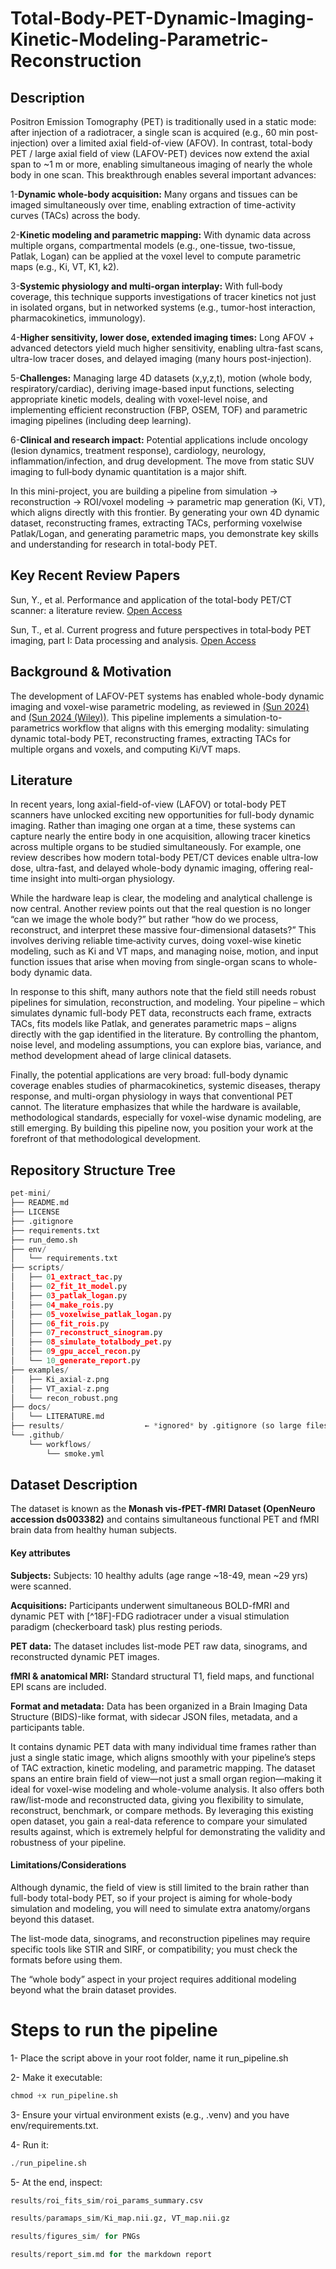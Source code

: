 # Total-Body-PET-Dynamic-Imaging-Kinetic-Modeling-Parametric-Reconstruction

## Description

Positron Emission Tomography (PET) is traditionally used in a static mode: after injection of a radiotracer, a single scan is acquired (e.g., 60 min post-injection) over a limited axial field-of-view (AFOV). In contrast, total-body PET / large axial field of view (LAFOV-PET) devices now extend the axial span to ~1 m or more, enabling simultaneous imaging of nearly the whole body in one scan. This breakthrough enables several important advances:

1-**Dynamic whole-body acquisition:** Many organs and tissues can be imaged simultaneously over time, enabling extraction of time-activity curves (TACs) across the body.

2-**Kinetic modeling and parametric mapping:** With dynamic data across multiple organs, compartmental models (e.g., one-tissue, two-tissue, Patlak, Logan) can be applied at the voxel level to compute parametric maps (e.g., Ki, VT, K1, k2).

3-**Systemic physiology and multi-organ interplay:** With full‐body coverage, this technique supports investigations of tracer kinetics not just in isolated organs, but in networked systems (e.g., tumor-host interaction, pharmacokinetics, immunology).

4-**Higher sensitivity, lower dose, extended imaging times:** Long AFOV + advanced detectors yield much higher sensitivity, enabling ultra-fast scans, ultra-low tracer doses, and delayed imaging (many hours post-injection).

5-**Challenges:** Managing large 4D datasets (x,y,z,t), motion (whole body, respiratory/cardiac), deriving image-based input functions, selecting appropriate kinetic models, dealing with voxel-level noise, and implementing efficient reconstruction (FBP, OSEM, TOF) and parametric imaging pipelines (including deep learning).

6-**Clinical and research impact:** Potential applications include oncology (lesion dynamics, treatment response), cardiology, neurology, inflammation/infection, and drug development. The move from static SUV imaging to full‐body dynamic quantitation is a major shift.


In this mini-project, you are building a pipeline from simulation → reconstruction → ROI/voxel modeling → parametric map generation (Ki, VT), which aligns directly with this frontier. By generating your own 4D dynamic dataset, reconstructing frames, extracting TACs, performing voxelwise Patlak/Logan, and generating parametric maps, you demonstrate key skills and understanding for research in total-body PET.

## Key Recent Review Papers

Sun, Y., et al. Performance and application of the total-body PET/CT scanner: a literature review. [Open Access](https://ejnmmires.springeropen.com/articles/10.1186/s13550-023-01059-1?utm_source=chatgpt.com)

Sun, T., et al. Current progress and future perspectives in total‐body PET imaging, part I: Data processing and analysis. [Open Access](https://onlinelibrary.wiley.com/doi/epdf/10.1002/ird3.66)

## Background & Motivation

The development of LAFOV-PET systems has enabled whole-body dynamic imaging and voxel-wise parametric modeling, as reviewed in [(Sun 2024)](https://ejnmmires.springeropen.com/articles/10.1186/s13550-023-01059-1?utm_source=chatgpt.com) and [(Sun 2024 (Wiley))](https://onlinelibrary.wiley.com/doi/epdf/10.1002/ird3.66). This pipeline implements a simulation-to-parametrics workflow that aligns with this emerging modality: simulating dynamic total-body PET, reconstructing frames, extracting TACs for multiple organs and voxels, and computing Ki/VT maps.

## Literature

In recent years, long axial-field-of-view (LAFOV) or total-body PET scanners have unlocked exciting new opportunities for full-body dynamic imaging. Rather than imaging one organ at a time, these systems can capture nearly the entire body in one acquisition, allowing tracer kinetics across multiple organs to be studied simultaneously. For example, one review describes how modern total-body PET/CT devices enable ultra-low dose, ultra-fast, and delayed whole-body dynamic imaging, offering real-time insight into multi‐organ physiology.

While the hardware leap is clear, the modeling and analytical challenge is now central. Another review points out that the real question is no longer “can we image the whole body?” but rather “how do we process, reconstruct, and interpret these massive four-dimensional datasets?” This involves deriving reliable time‐activity curves, doing voxel-wise kinetic modeling, such as Ki and VT maps, and managing noise, motion, and input function issues that arise when moving from single-organ scans to whole-body dynamic data.

In response to this shift, many authors note that the field still needs robust pipelines for simulation, reconstruction, and modeling. Your pipeline – which simulates dynamic full-body PET data, reconstructs each frame, extracts TACs, fits models like Patlak, and generates parametric maps – aligns directly with the gap identified in the literature. By controlling the phantom, noise level, and modeling assumptions, you can explore bias, variance, and method development ahead of large clinical datasets.

Finally, the potential applications are very broad: full-body dynamic coverage enables studies of pharmacokinetics, systemic diseases, therapy response, and multi-organ physiology in ways that conventional PET cannot. The literature emphasizes that while the hardware is available, methodological standards, especially for voxel-wise dynamic modeling, are still emerging. By building this pipeline now, you position your work at the forefront of that methodological development.

## Repository Structure Tree
```python
pet-mini/
├── README.md
├── LICENSE
├── .gitignore
├── requirements.txt
├── run_demo.sh
├── env/
│   └── requirements.txt
├── scripts/
│   ├── 01_extract_tac.py
│   ├── 02_fit_1t_model.py
│   ├── 03_patlak_logan.py
│   ├── 04_make_rois.py
│   ├── 05_voxelwise_patlak_logan.py
│   ├── 06_fit_rois.py
│   ├── 07_reconstruct_sinogram.py
│   ├── 08_simulate_totalbody_pet.py
│   ├── 09_gpu_accel_recon.py
│   └── 10_generate_report.py
├── examples/
│   ├── Ki_axial-z.png
│   ├── VT_axial-z.png
│   └── recon_robust.png
├── docs/
│   └── LITERATURE.md
├── results/                  ← *ignored* by .gitignore (so large files are not tracked)
└── .github/
    └── workflows/
        └── smoke.yml
```

## Dataset Description

The dataset is known as the **Monash vis‑fPET‑fMRI Dataset (OpenNeuro accession ds003382)** and contains simultaneous functional PET and fMRI brain data from healthy human subjects.

#### Key attributes

**Subjects:** Subjects: 10 healthy adults (age range ~18-49, mean ~29 yrs) were scanned. 

**Acquisitions:** Participants underwent simultaneous BOLD-fMRI and dynamic PET with [^18F]-FDG radiotracer under a visual stimulation paradigm (checkerboard task) plus resting periods.

**PET data:** The dataset includes list-mode PET raw data, sinograms, and reconstructed dynamic PET images.

**fMRI & anatomical MRI:** Standard structural T1, field maps, and functional EPI scans are included.

**Format and metadata:** Data has been organized in a Brain Imaging Data Structure (BIDS)-like format, with sidecar JSON files, metadata, and a participants table.


It contains dynamic PET data with many individual time frames rather than just a single static image, which aligns smoothly with your pipeline’s steps of TAC extraction, kinetic modeling, and parametric mapping. The dataset spans an entire brain field of view—not just a small organ region—making it ideal for voxel-wise modeling and whole-volume analysis. It also offers both raw/list-mode and reconstructed data, giving you flexibility to simulate, reconstruct, benchmark, or compare methods. By leveraging this existing open dataset, you gain a real-data reference to compare your simulated results against, which is extremely helpful for demonstrating the validity and robustness of your pipeline.


#### Limitations/Considerations

Although dynamic, the field of view is still limited to the brain rather than full-body total-body PET, so if your project is aiming for whole-body simulation and modeling, you will need to simulate extra anatomy/organs beyond this dataset.

The list-mode data, sinograms, and reconstruction pipelines may require specific tools like STIR and SIRF, or compatibility; you must check the formats before using them.

The “whole body” aspect in your project requires additional modeling beyond what the brain dataset provides.

# Steps to run the pipeline

1- Place the script above in your root folder, name it run_pipeline.sh

2- Make it executable:
```python
chmod +x run_pipeline.sh
```

3- Ensure your virtual environment exists (e.g., .venv) and you have env/requirements.txt.

4- Run it:

```python
./run_pipeline.sh
```

5- At the end, inspect:

```python
results/roi_fits_sim/roi_params_summary.csv

results/paramaps_sim/Ki_map.nii.gz, VT_map.nii.gz

results/figures_sim/ for PNGs

results/report_sim.md for the markdown report
```


